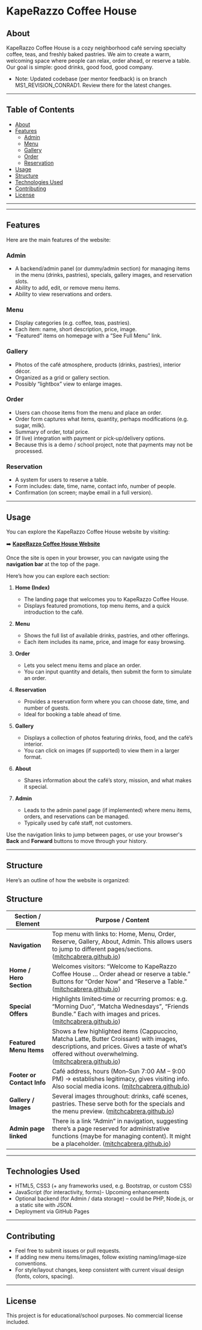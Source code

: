 
# KapeRazzo Coffee House



## About

KapeRazzo Coffee House is a cozy neighborhood café serving specialty coffee, teas, and freshly baked pastries. We aim to create a warm, welcoming space where people can relax, order ahead, or reserve a table. Our goal is simple: good drinks, good food, good company.

- Note: Updated codebase (per mentor feedback) is on branch MS1_REVISION_CONRAD1. Review there for the latest changes.

---

## Table of Contents

- [About](#about)  
- [Features](#features)  
  - [Admin](#admin)  
  - [Menu](#menu)  
  - [Gallery](#gallery)  
  - [Order](#order)  
  - [Reservation](#reservation)  
- [Usage](#usage)  
- [Structure](#structure)  
- [Technologies Used](#technologies-used)  
- [Contributing](#contributing)  
- [License](#license)

---

---

## Features

Here are the main features of the website:

### Admin

- A backend/admin panel (or dummy/admin section) for managing items in the menu (drinks, pastries), specials, gallery images, and reservation slots.  
- Ability to add, edit, or remove menu items.  
- Ability to view reservations and orders.

### Menu

- Display categories (e.g. coffee, teas, pastries).  
- Each item: name, short description, price, image.  
- “Featured” items on homepage with a “See Full Menu” link.  

### Gallery

- Photos of the café atmosphere, products (drinks, pastries), interior décor.  
- Organized as a grid or gallery section.  
- Possibly “lightbox” view to enlarge images.

### Order

- Users can choose items from the menu and place an order.  
- Order form captures what items, quantity, perhaps modifications (e.g. sugar, milk).  
- Summary of order, total price.  
- (If live) integration with payment or pick‐up/delivery options.  
- Because this is a demo / school project, note that payments may not be processed.

### Reservation

- A system for users to reserve a table.  
- Form includes: date, time, name, contact info, number of people.  
- Confirmation (on screen; maybe email in a full version).

---

## Usage

You can explore the KapeRazzo Coffee House website by visiting:

➡️ **[KapeRazzo Coffee House Website](https://mitchcabrera.github.io/CoffeeShop/index.html)**  

Once the site is open in your browser, you can navigate using the **navigation bar** at the top of the page.  

Here’s how you can explore each section:

1. **Home (Index)**  
   - The landing page that welcomes you to KapeRazzo Coffee House.  
   - Displays featured promotions, top menu items, and a quick introduction to the café.  

2. **Menu**  
   - Shows the full list of available drinks, pastries, and other offerings.  
   - Each item includes its name, price, and image for easy browsing.  

3. **Order**  
   - Lets you select menu items and place an order.  
   - You can input quantity and details, then submit the form to simulate an order.  

4. **Reservation**  
   - Provides a reservation form where you can choose date, time, and number of guests.  
   - Ideal for booking a table ahead of time.  

5. **Gallery**  
   - Displays a collection of photos featuring drinks, food, and the café’s interior.  
   - You can click on images (if supported) to view them in a larger format.  

6. **About**  
   - Shares information about the café’s story, mission, and what makes it special.  

7. **Admin**  
   - Leads to the admin panel page (if implemented) where menu items, orders, and reservations can be managed.  
   - Typically used by café staff, not customers.

Use the navigation links to jump between pages, or use your browser's **Back** and **Forward** buttons to move through your history.  


---

## Structure

Here’s an outline of how the website is organized:

## Structure

| Section / Element          | Purpose / Content                                                                                                                                                                                     |
| -------------------------- | ----------------------------------------------------------------------------------------------------------------------------------------------------------------------------------------------------- |
| **Navigation**             | Top menu with links to: Home, Menu, Order, Reserve, Gallery, About, Admin. This allows users to jump to different pages/sections. ([mitchcabrera.github.io][1])                                       |
| **Home / Hero Section**    | Welcomes visitors: “Welcome to KapeRazzo Coffee House … Order ahead or reserve a table.” Buttons for “Order Now” and “Reserve a Table.” ([mitchcabrera.github.io][1])                                 |
| **Special Offers**         | Highlights limited‐time or recurring promos: e.g. “Morning Duo”, “Matcha Wednesdays”, “Friends Bundle.” Each with images and prices. ([mitchcabrera.github.io][1])                                    |
| **Featured Menu Items**    | Shows a few highlighted items (Cappuccino, Matcha Latte, Butter Croissant) with images, descriptions, and prices. Gives a taste of what’s offered without overwhelming. ([mitchcabrera.github.io][1]) |
| **Footer or Contact Info** | Café address, hours (Mon–Sun 7:00 AM – 9:00 PM) → establishes legitimacy, gives visiting info. Also social media icons. ([mitchcabrera.github.io][1])                                                 |
| **Gallery / Images**       | Several images throughout: drinks, café scenes, pastries. These serve both for the specials and the menu preview. ([mitchcabrera.github.io][1])                                                       |
| **Admin page linked**      | There is a link “Admin” in navigation, suggesting there’s a page reserved for administrative functions (maybe for managing content). It might be a placeholder. ([mitchcabrera.github.io][1])         |

[1]: https://mitchcabrera.github.io/CoffeeShop/index.html "KapeRazzo Coffee House — Home"

---

## Technologies Used

- HTML5, CSS3 (+ any frameworks used, e.g. Bootstrap, or custom CSS)  
- JavaScript (for interactivity, forms)- Upcoming enhancements
- Optional backend (for Admin / data storage) – could be PHP, Node.js, or a static site with JSON.  
- Deployment via GitHub Pages

---

## Contributing

- Feel free to submit issues or pull requests.  
- If adding new menu items/images, follow existing naming/image‐size conventions.  
- For style/layout changes, keep consistent with current visual design (fonts, colors, spacing).

---

## License

This project is for educational/school purposes. No commercial license included.  






